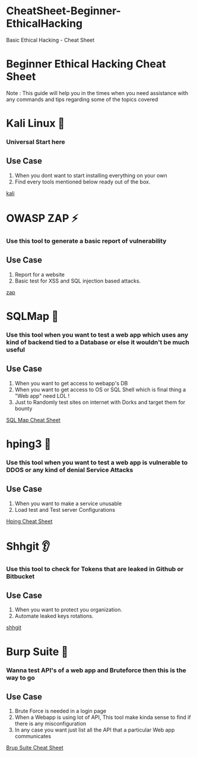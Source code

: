 # CheatSheet-Beginner-EthicalHacking
Basic Ethical Hacking - Cheat Sheet 



# Beginner Ethical Hacking Cheat Sheet

Note : This guide will help you in the times when you need assistance with any commands and tips regarding some of the topics covered

# Kali Linux 🐉

### Universal Start here

## Use Case

1. When you dont want to start installing everything on your own 
2. Find every tools mentioned below ready out of the box.

[kali](kali.md)

# OWASP ZAP ⚡

### Use this tool to generate a basic report of vulnerability

## Use Case

1. Report for a website 
2. Basic test for XSS and SQL injection based attacks.

[zap](zap.md)


# SQLMap 💉

### Use this tool when you want to test a web app which uses any kind of backend tied to a Database or else it wouldn't be much useful

## Use Case

1. When you want to get access to webapp's DB
2. When you want to get access to OS or SQL Shell which is final thing a "Web app" need LOL !
3. Just to Randomly test sites on internet with Dorks and target them for bounty

[SQL Map Cheat Sheet](SQLmap-Cheatsheet.md)


# hping3 🤞

### Use this tool when you want to test a web app is vulnerable to DDOS or any kind of denial Service Attacks

## Use Case

1. When you want to make a service unusable
2. Load test and Test server Configurations

[Hping Cheat Sheet](Hiping-Cheat-Sheet.md)


# Shhgit 👂

### Use this tool to check for Tokens that are leaked in Github or Bitbucket

## Use Case

1. When you want to protect you organization. 
2. Automate leaked keys rotations.

[shhgit](shhgit.md)


# Burp Suite 🥴

### Wanna test API's of a web app and Bruteforce then this is the way to go 

## Use Case

1. Brute Force is needed in a login page
2. When a Webapp is using lot of API, This tool make kinda sense to find if there is any misconfiguration
3. In any case you want just list all the API that a particular Web app communicates

[Brup Suite Cheat Sheet](Brup-CheatSheet.md)


